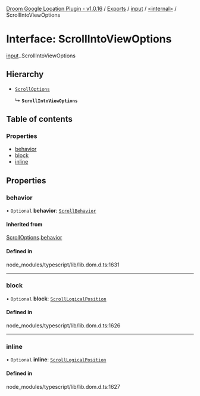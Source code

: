[Droom Google Location Plugin - v1.0.16](../README.md) / [Exports](../modules.md) / [input](../modules/input.md) / [<internal\>](../modules/input._internal_.md) / ScrollIntoViewOptions

# Interface: ScrollIntoViewOptions

[input](../modules/input.md).[<internal>](../modules/input._internal_.md).ScrollIntoViewOptions

## Hierarchy

- [`ScrollOptions`](input._internal_.ScrollOptions.md)

  ↳ **`ScrollIntoViewOptions`**

## Table of contents

### Properties

- [behavior](input._internal_.ScrollIntoViewOptions.md#behavior)
- [block](input._internal_.ScrollIntoViewOptions.md#block)
- [inline](input._internal_.ScrollIntoViewOptions.md#inline)

## Properties

### behavior

• `Optional` **behavior**: [`ScrollBehavior`](../modules/input._internal_.md#scrollbehavior)

#### Inherited from

[ScrollOptions](input._internal_.ScrollOptions.md).[behavior](input._internal_.ScrollOptions.md#behavior)

#### Defined in

node_modules/typescript/lib/lib.dom.d.ts:1631

___

### block

• `Optional` **block**: [`ScrollLogicalPosition`](../modules/input._internal_.md#scrolllogicalposition)

#### Defined in

node_modules/typescript/lib/lib.dom.d.ts:1626

___

### inline

• `Optional` **inline**: [`ScrollLogicalPosition`](../modules/input._internal_.md#scrolllogicalposition)

#### Defined in

node_modules/typescript/lib/lib.dom.d.ts:1627
